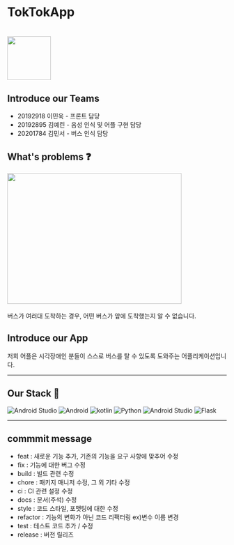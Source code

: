 # TokTokApp 
# <img src="https://github.com/TokTokBus/TokTokApp/assets/55822543/9a0ab241-3de9-4d36-b0de-05497c7938ad" width="100" height="100"/>
## Introduce our Teams
  * 20192918 이민욱 - 프론트 담당
  * 20192895 김예린 - 음성 인식 및 어플 구현 담당
  * 20201784 김민서 - 버스 인식 담당
## What's problems :question:
<img src="https://github.com/TokTokBus/TokTokApp/assets/55822543/6f512496-2e03-45c7-9610-8ee402fcd731" width="400" height="300"/> <br>
<br>
버스가 여러대 도착하는 경우, 어떤 버스가 앞에 도착했는지 알 수 없습니다.

## Introduce our App 
저희 어플은 시각장애인 분들이 스스로 버스를 탈 수 있도록 도와주는 어플리케이션입니다. 

* * *
## Our Stack :eyes:
<img alt="Android Studio" src ="https://img.shields.io/badge/GitHub-181717.svg?&style=for-the-badge&logo=GitHub&logoColor=white"/> <img alt="Android" src ="https://img.shields.io/badge/Android-3DDC84.svg?&style=for-the-badge&logo=Android&logoColor=white"/> <img alt="kotlin" src ="https://img.shields.io/badge/Kotlin-7F52FF.svg?&style=for-the-badge&logo=Kotlin&logoColor=white"/> <img alt="Python" src ="https://img.shields.io/badge/Python-3776AB.svg?&style=for-the-badge&logo=Python&logoColor=white"/> <img alt="Android Studio" src ="https://img.shields.io/badge/Android Studio-3DDC84.svg?&style=for-the-badge&logo=Android Studio&logoColor=white"/> <img alt="Flask" src ="https://img.shields.io/badge/Flask-000000.svg?&style=for-the-badge&logo=Flask&logoColor=white"/>
* * *
## commmit message
- feat : 새로운 기능 추가, 기존의 기능을 요구 사항에 맞추어 수정
- fix : 기능에 대한 버그 수정
- build : 빌드 관련  수정
- chore : 패키지 매니저 수정, 그 외 기타 수정
- ci : CI 관련 설정 수정
- docs : 문서(주석) 수정
- style : 코드 스타일, 포맷팅에 대한 수정
- refactor : 기능의 변화가 아닌 코드 리팩터링 ex)변수 이름 변경
- test : 테스트 코드 추가 / 수정
- release : 버전 릴리즈 
